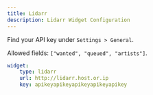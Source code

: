 ```yaml
---
title: Lidarr
description: Lidarr Widget Configuration
---
```



Find your API key under `Settings > General`.

Allowed fields: `["wanted", "queued", "artists"]`.

```yaml
widget:
    type: lidarr
    url: http://lidarr.host.or.ip
    key: apikeyapikeyapikeyapikeyapikey
```


